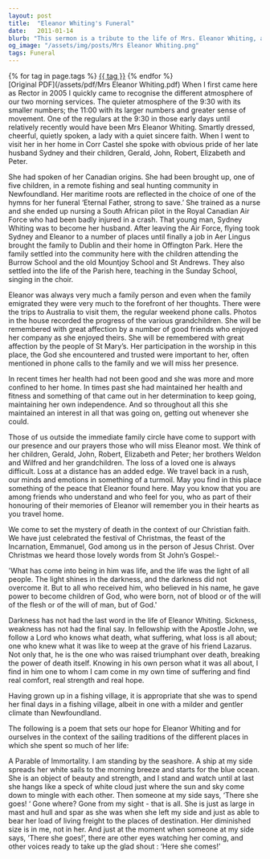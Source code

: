 ```yaml
---
layout: post
title:  "Eleanor Whiting's Funeral"
date:   2011-01-14
blurb: "This sermon is a tribute to the life of Mrs. Eleanor Whiting, a woman of quiet sincere faith, who was a regular at the 9:30 service. She was a nurse, a wife, a mother, and a grandmother. Despite her health challenges in her later years, she maintained her independence and interest in life. The sermon also reflects on the Christian understanding of death and the hope of resurrection."
og_image: "/assets/img/posts/Mrs Eleanor Whiting.png"
tags: Funeral
---    
```

<div class="tag-pills">
    {% for tag in page.tags %}
    <a href="{{ site.baseurl }}/tag/{{ tag | slugify }}" class="tag-pill">{{ tag }}</a>
    {% endfor %}
</div>
[Original PDF](/assets/pdf/Mrs Eleanor Whiting.pdf)
When I first came here as Rector in 2005 I quickly came to recognise the different atmosphere of our two morning services. The quieter atmosphere of the 9:30 with its smaller numbers; the 11:00 with its larger numbers and greater sense of movement. One of the regulars at the 9:30 in those early days until relatively recently would have been Mrs Eleanor Whiting. Smartly dressed, cheerful, quietly spoken, a lady with a quiet sincere faith. When I went to visit her in her home in Corr Castel she spoke with obvious pride of her late husband Sydney and their children, Gerald, John, Robert, Elizabeth and Peter.

She had spoken of her Canadian origins. She had been brought up, one of five children, in a remote fishing and seal hunting community in Newfoundland. Her maritime roots are reflected in the choice of one of the hymns for her funeral ‘Eternal Father, strong to save.’ She trained as a nurse and she ended up nursing a South African pilot in the Royal Canadian Air Force who had been badly injured in a crash. That young man, Sydney Whiting was to become her husband. After leaving the Air Force, flying took Sydney and Eleanor to a number of places until finally a job in Aer Lingus brought the family to Dublin and their home in Offington Park. Here the family settled into the community here with the children attending the Burrow School and the old Mountjoy School and St Andrews. They also settled into the life of the Parish here, teaching in the Sunday School, singing in the choir.

Eleanor was always very much a family person and even when the family emigrated they were very much to the forefront of her thoughts. There were the trips to Australia to visit them, the regular weekend phone calls. Photos in the house recorded the progress of the various grandchildren. She will be remembered with great affection by a number of good friends who enjoyed her company as she enjoyed theirs. She will be remembered with great affection by the people of St Mary’s. Her participation in the worship in this place, the God she encountered and trusted were important to her, often mentioned in phone calls to the family and we will miss her presence.

In recent times her health had not been good and she was more and more confined to her home. In times past she had maintained her health and fitness and something of that came out in her determination to keep going, maintaining her own independence. And so throughout all this she maintained an interest in all that was going on, getting out whenever she could.

Those of us outside the immediate family circle have come to support with our presence and our prayers those who will miss Eleanor most. We think of her children, Gerald, John, Robert, Elizabeth and Peter; her brothers Weldon and Wilfred and her grandchildren. The loss of a loved one is always difficult. Loss at a distance has an added edge. We travel back in a rush, our minds and emotions in something of a turmoil. May you find in this place something of the peace that Eleanor found here. May you know that you are among friends who understand and who feel for you, who as part of their honouring of their memories of Eleanor will remember you in their hearts as you travel home.

We come to set the mystery of death in the context of our Christian faith. We have just celebrated the festival of Christmas, the feast of the Incarnation, Emmanuel, God among us in the person of Jesus Christ. Over Christmas we heard those lovely words from St John’s Gospel:-

'What has come into being in him was life, and the life was the light of all people. The light shines in the darkness, and the darkness did not overcome it. But to all who received him, who believed in his name, he gave power to become children of God, who were born, not of blood or of the will of the flesh or of the will of man, but of God.'

Darkness has not had the last word in the life of Eleanor Whiting. Sickness, weakness has not had the final say. In fellowship with the Apostle John, we follow a Lord who knows what death, what suffering, what loss is all about; one who knew what it was like to weep at the grave of his friend Lazarus. Not only that, he is the one who was raised triumphant over death, breaking the power of death itself. Knowing in his own person what it was all about, I find in him one to whom I cam come in my own time of suffering and find real comfort, real strength and real hope.

Having grown up in a fishing village, it is appropriate that she was to spend her final days in a fishing village, albeit in one with a milder and gentler climate than Newfoundland.

The following is a poem that sets our hope for Eleanor Whiting and for ourselves in the context of the sailing traditions of the different places in which she spent so much of her life:

A Parable of Immortality.
I am standing by the seashore.
A ship at my side spreads her white sails to the morning breeze and starts for the blue ocean.
She is an object of beauty and strength, and I stand and watch until at last she hangs like a speck of white cloud just where the sun and sky come down to mingle with each other.
Then someone at my side says, ‘There she goes! ‘
Gone where? Gone from my sight - that is all.
She is just as large in mast and hull and spar as she was when she left my side and just as able to bear her load of living freight to the places of destination.
Her diminished size is in me, not in her.
And just at the moment when someone at my side says, ‘There she goes!’,
there are other eyes watching her coming, and other voices ready to take up the glad shout :
‘Here she comes!’
